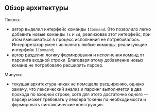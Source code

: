 ## Обзор архитектуры
Плюсы:

* автор выделил интерфейс команды `ICommand`. Это позволило легко добавить новые команды `ls` и `cd`, 
  реализовав этот интерфейс, при этом вмешиваться в процесс исполнения не потребовалось. 
  Интерпретатор умеет исполнять любые команды, реализующие интерфейс `ICommand`;
* автор разделил логику формирования и исполнения команд от парсинга входной строки. 
  Благодаря этому добавление новых команд не потребовало расширять парсер.
  
Минусы:
* текущая архитектура никак не помешала расширению, однако замечу, что лексический анализ и парсинг 
  выполняется в два прохода по входной строке, хотя для этого достаточно одного -- парсер может требовать 
  у лексера токены по необходимости и формировать синтаксические конструкции.
